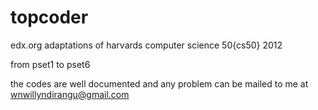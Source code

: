topcoder
========
edx.org adaptations of harvards computer science 50{cs50} 2012



from pset1 to pset6




the codes are well documented and any problem can be mailed to me at wnwillyndirangu@gmail.com
